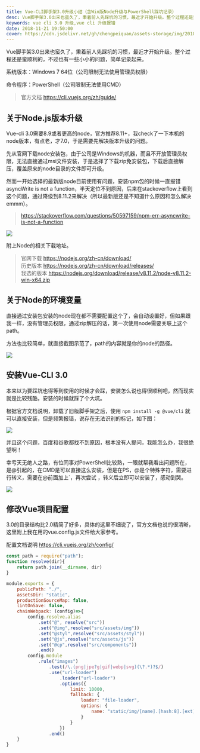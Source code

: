 ```yaml
---
title: Vue-CLI脚手架3.0升级小结（含Win版Node升级与PowerShell踩坑记录）
desc: Vue脚手架3.0出来也蛮久了，秉着前人先踩坑的习惯，最近才开始升级。整个过程还是蛮顺利的，不过也有一些小小的问题，简单记录起来。
keywords: vue cli 3.0 升级,vue cli 升级报错
date: 2018-11-21 19:50:00
cover: https://cdn.jsdelivr.net/gh/chengpeiquan/assets-storage/img/2018/11/1-2.jpg
---
```


Vue脚手架3.0出来也蛮久了，秉着前人先踩坑的习惯，最近才开始升级。整个过程还是蛮顺利的，不过也有一些小小的问题，简单记录起来。

系统版本：Windows 7 64位（公司限制无法使用管理员权限）

命令程序：PowerShell（公司限制无法使用CMD）

>官方文档 https://cli.vuejs.org/zh/guide/

## 关于Node.js版本升级

Vue-cli 3.0需要8.9或者更高的node，官方推荐8.11+，我check了一下本机的node版本，有点老，才7.0，于是需要先解决版本升级的问题。

先从官网下载node安装包，由于公司是Windows的机器，而且不开放管理员权限，无法直接通过msi文件安装，于是选择了下载zip免安装包，下载后直接解压，覆盖原来的node目录的文件即可升级。

然而一开始选择的最新版node目前使用有问题，安装npm包的时候一直报错 asyncWrite is not a function，半天定位不到原因，后来在stackoverflow上看到这个问题，通过降级到8.11.2来解决（所以最新版还是不知道什么原因和怎么解决emmm）。

>https://stackoverflow.com/questions/50597159/npm-err-asyncwrite-is-not-a-function

![](https://cdn.jsdelivr.net/gh/chengpeiquan/assets-storage/img/2018/11/1.jpg)

附上Node的相关下载地址。

>官网下载 https://nodejs.org/zh-cn/download/<br>历史版本 https://nodejs.org/zh-cn/download/releases/<br>我选的版本 https://nodejs.org/download/release/v8.11.2/node-v8.11.2-win-x64.zip

## 关于Node的环境变量

直接通过安装包安装的node现在都不需要配置这个了，会自动设置好，但如果跟我一样，没有管理员权限，通过zip解压的话，第一次使用node需要关联上这个path。

方法也比较简单，就直接截图示范了，path的内容就是你的node的路径。

![](https://cdn.jsdelivr.net/gh/chengpeiquan/assets-storage/img/2018/11/2.jpg)

## 安装Vue-CLI 3.0

本来以为要踩坑也得等到使用的时候才会踩，安装怎么说也得很顺利吧，然而现实就是比较残酷，安装的时候就踩了个大坑。

根据官方文档说明，卸载了旧版脚手架之后，使用 `npm install -g @vue/cli` 就可以直接安装，但是频繁报错，说存在无法识别的标记，如下图：

![](https://cdn.jsdelivr.net/gh/chengpeiquan/assets-storage/img/2018/11/3.jpg)

并且这个问题，百度和谷歌都找不到原因，根本没有人提问，我能怎么办，我很绝望啊！

幸亏天无绝人之路，有位同事对PowerShell比较熟，一眼就帮我看出问题所在，是@引起的，在CMD是可以直接这么安装，但是在PS，@是个特殊字符，需要进行转义，需要在@前面加上\`，再次尝试 ，转义后立即可以安装了，感动到哭。

![](https://cdn.jsdelivr.net/gh/chengpeiquan/assets-storage/img/2018/11/4.jpg)

## 修改Vue项目配置

3.0的目录结构比2.0精简了好多，具体的这里不细说了，官方文档也说的很清晰，这里附上我在用的vue.config.js文件给大家参考。

配置文档说明 https://cli.vuejs.org/zh/config/

```javascript
const path = require("path");
function resolve(dir){
	return path.join(__dirname, dir)
}

module.exports = {
	publicPath: "./",
	assetsDir: "static",
	productionSourceMap: false,
	lintOnSave: false,
	chainWebpack: (config)=>{
		config.resolve.alias
			.set("@", resolve("src"))
			.set("@img",resolve("src/assets/img"))
			.set("@styl",resolve("src/assets/styl"))
			.set("@js",resolve("src/assets/js"))
			.set("@cp",resolve("src/components"))
			.end()
		config.module
			.rule("images")
				.test(/\.(png|jpe?g|gif|webp|svg)(\?.*)?$/)
				.use("url-loader")
					.loader("url-loader")
					.options({
						limit: 10000,
						fallback: {
							loader: "file-loader",
							options: {
								name: "static/img/[name].[hash:8].[ext]"
							}
						}
					})
				.end()
	}
}
```